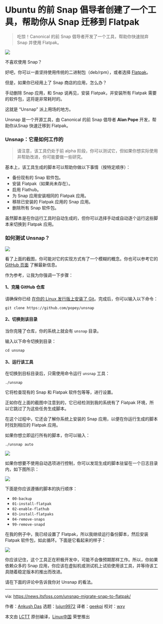 [#]: subject: "Ex-Snap Advocate at Ubuntu Creates a Tool to Help You Migrate from Snap to Flatpak"
[#]: via: "https://news.itsfoss.com/unsnap-migrate-snap-to-flatpak/"
[#]: author: "Ankush Das https://news.itsfoss.com/author/ankush/"
[#]: collector: "lujun9972"
[#]: translator: "geekpi"
[#]: reviewer: "wxy"
[#]: publisher: "wxy"
[#]: url: "https://linux.cn/article-14482-1.html"

Ubuntu 的前 Snap 倡导者创建了一个工具，帮助你从 Snap 迁移到 Flatpak
======

> 吃惊！Canonical 的前 Snap 倡导者开发了一个工具，帮助你快速抛弃 Snap 并使用 Flatpak。

![](https://news.itsfoss.com/wp-content/uploads/2022/04/unsnap.png)

不喜欢使用 Snap？

好吧，你可以一直坚持使用传统的二进制包（deb/rpm），或者选择 [Flatpak][1]。

但是，如果你已经用上了 Snap 商店的应用，怎么办？

手动删除 Snap 应用，和 Snap 说再见，安装 Flatpak，并安装所有 Flatpak 需要的软件包，这将是非常耗时的。

这就是 “Unsnap” 派上用场的地方。

Unsnap 是一个开源工具，由 Canonical 的前 Snap 倡导者 **Alan Pope** 开发，帮助你从Snap 快速迁移到 Flatpak。

### Unsnap：它是如何工作的

> 请注意，该工具仍处于前 alpha 阶段，你可以测试它，但如果你想实际使用并帮助改进，你可能要做一些研究。

基本上，该工具生成的脚本可以帮助你做以下事情（按特定顺序）：

  * 备份现有的 Snap 软件包。
  * 安装 Flatpak（如果尚未存在）。
  * 启用 Flathub。
  * 为 Snap 应用安装相同的 Flatpak 应用。
  * 移除已安装的 Flatpak 应用的 Snap 应用。
  * 删除所有 Snap 软件包。

虽然脚本是在你运行工具时自动生成的，但你可以选择手动或自动逐个运行这些脚本来切换到 Flatpak 应用。

### 如何测试 Unsnap？

![][2]

看了上面的截图，你可能对它的实现方式有了一个模糊的概念。你也可以参考它的 [GitHub 页面][3] 了解最新信息。

作为参考，让我为你强调一下步骤：

#### 1、克隆 GitHub 仓库

请确保你已经 [在你的 Linux 发行版上安装了 Git][4]。完成后，你可以输入以下命令：

```
git clone https://github.com/popey/unsnap
```

#### 2、切换到该目录

当你克隆了仓库，你的系统上就会有 `unsnap` 目录。

输入以下命令切换到目录：

```
cd unsnap
```

#### 3、运行该工具

在切换到目标目录后，只需使用命令运行 `unsnap` 工具：

```
./unsnap
```

它将检查现有的 Snap 和 Flatpak 软件包等等，进行设置。

正如你在上面的截图中注意到的，它已经检测到我的系统有了 Flatpak 环境，所以它跳过了为这些任务生成脚本。

在这个过程中，它还会了解你系统上安装的 Snap 应用，以便在你运行生成的脚本时找到相应的 Flatpak 应用。

如果你想立即运行所有的脚本，你可以输入：

```
./unsnap auto
```

![][2]

如果你想要不使用自动选项进行控制，你可以发现生成的脚本驻留在一个日志目录内，如下图所示：

![][2a]

下面是你应该遵循的脚本的执行顺序：

  * `00-backup`
  * `01-install-flatpak`
  * `02-enable-flathub`
  * `03-install-flatpaks`
  * `04-remove-snaps`
  * `99-remove-snapd`

在我的例子中，我已经设置了 Flatpak，所以我继续运行备份脚本，然后安装 Flatpak 软件包，如此循环。下面是它看起来的样子：

![][2b]

你应该记住，这个工具正在积极开发中，可能不会像预期那样工作。所以，你如果依赖众多的 Snap 应用，你应该在虚拟机或测试机上试验使用该工具，并等待该工具随着稳定版本的推出而改进。

请在下面的评论中告诉我你对 Unsnap 的看法。

--------------------------------------------------------------------------------

via: https://news.itsfoss.com/unsnap-migrate-snap-to-flatpak/

作者：[Ankush Das][a]
选题：[lujun9972][b]
译者：[geekpi](https://github.com/geekpi)
校对：[wxy](https://github.com/wxy)

本文由 [LCTT](https://github.com/LCTT/TranslateProject) 原创编译，[Linux中国](https://linux.cn/) 荣誉推出

[a]: https://news.itsfoss.com/author/ankush/
[b]: https://github.com/lujun9972
[1]: https://itsfoss.com/flatpak-guide/
[2]: https://news.itsfoss.com/wp-content/uploads/2022/04/unsnap-auto.png
[3]: https://github.com/popey/unsnap
[4]: https://itsfoss.com/install-git-ubuntu/
[2a]: https://news.itsfoss.com/wp-content/uploads/2022/04/unsnap-scripts.png
[2b]: https://news.itsfoss.com/wp-content/uploads/2022/04/unsnap-install-flatpaks.png